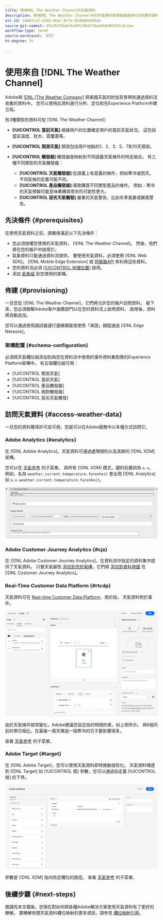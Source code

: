 ```yaml
---
title: 使用DNL The Weather Channel的天氣資料
description: 使用DNL The Weather Channel中的天氣資料來增強通過資料流收集的資料。
exl-id: 548dfca7-2548-46ac-9c7e-8190d64dd0a4
source-git-commit: 05a7b73da610a30119b4719ae6b6d85f93cdc2ae
workflow-type: tm+mt
source-wordcount: '672'
ht-degree: 3%

---
```


# 使用來自 [!DNL The Weather Channel]

Adobe與 [!DNL [The Weather Company]](https://www.ibm.com/weather) 把美國天氣的附加背景帶到通過資料流收集的資料中。 您可以使用此資料進行分析、定位和在Experience Platform中建立段。

有3種類型的資料可從 [!DNL The Weather Channel]:

* **[!UICONTROL 當前天氣]**:根據用戶的位置確定用戶的當前天氣狀況。 這包括當前溫度、枕木、雲覆蓋等。
* **[!UICONTROL 預測天氣]**:預測包括用戶地點的1、2、3、5、7和10天預測。
* **[!UICONTROL 觸發器]**:觸發器是映射到不同語義天氣條件的特定組合。 有三種不同類型的天氣觸發器：

   * **[!UICONTROL 天氣觸發器]**:在語義上有意義的條件，例如寒冷或雨天。 不同氣候的定義可能不同。
   * **[!UICONTROL 產品觸發器]**:導致購買不同類型產品的條件。 例如：寒冷的天氣預報可能意味著購買雨衣的可能性更大。
   * **[!UICONTROL 惡劣天氣觸發]**:嚴重的天氣警告，比如冬季風暴或颶風警告。

## 先決條件 {#prerequisites}

在使用天氣資料之前，請確保滿足以下先決條件：

* 您必須授權您使用的天氣資料， [!DNL The Weather Channel]。 然後，他們將在您的帳戶中啟用它。
* 氣象資料只能通過資料流提供。 要使用天氣資料，必須使用 [!DNL Web SDK]。 [!DNL Mobile Edge Extension] 或 [伺服器API](../../../server-api/overview.md) 來利用這些資料。
* 您的資料流必須 [[!UICONTROL 地理位置]](../configure.md#advanced-options) 啟用。
* 添加 [氣象組](#schema-configuration) 到您使用的架構。

## 佈建 {#provisioning}

一旦您從 [!DNL The Weather Channel]，它們將允許您的帳戶訪問資料。 接下來，您必須聯繫Adobe客戶服務部門以在您的資料流上啟用資料。 啟用後，資料將自動追加。

您可以通過使用調試器運行邊緣跟蹤或使用「保證」跟蹤通過 [!DNL Edge Network]。

### 架構配置 {#schema-configuration}

必須將天氣欄位組添加到與您在資料流中使用的事件資料集對應的Experience Platform架構中。 有五個欄位組可用：

* [!UICONTROL 預測天氣]
* [!UICONTROL 當前天氣]
* [!UICONTROL 產品觸發器]
* [!UICONTROL 相對觸發器]
* [!UICONTROL 惡劣天氣觸發]

## 訪問天氣資料 {#access-weather-data}

一旦您的資料獲得許可並可用，您就可以在Adobe服務中以多種方式訪問它。

### Adobe Analytics {#analytics}

在 [!DNL Adobe Analytics]，天氣資料可通過處理規則以及其餘的 [!DNL XDM] 架構。

您可以在 [天氣參考](weather-reference.md) 的子菜單。 與所有 [!DNL XDM] 模式，鍵的前置詞為 `a.x`。 例如，名為 `weather.current.temperature.farenheit` 會出現 [!DNL Analytics] 如 `a.x.weather.current.temperature.farenheit`。

![處理規則介面](../../assets/datastreams/data-enrichment/weather/processing-rules.png)

### Adobe Customer Journey Analytics {#cja}

在 [!DNL Adobe Customer Journey Analytics]，在資料流中指定的資料集中提供了天氣資料。 只要天氣屬性 [添加到您的架構](#prerequisites-prerequisites)，它們將 [添加到資料視圖](https://experienceleague.adobe.com/docs/analytics-platform/using/cja-dataviews/create-dataview.html) 在 [!DNL Customer Journey Analytics]。

### Real-Time Customer Data Platform {#rtcdp}

天氣資料可在 [Real-time Customer Data Platform](../../../rtcdp/overview.md)，用於段。 天氣資料附於事件。

![顯示天氣事件的段生成器](../../assets/datastreams/data-enrichment/weather/schema-builder.png)

由於天氣條件經常變化，Adobe建議您設定段的時間約束，如上例所示。 與6個月前的寒日相比，在最後一兩天裡過一個寒冷的日子要影響得多。

查看 [天氣參考](weather-reference.md) 的子菜單。

### Adobe Target {#target}

在 [!DNL Adobe Target]，您可以使用天氣資料即時推動個性化。 天氣資料傳遞到 [!DNL Target] 如 [!UICONTROL 框] 參數，您可以通過自定義 [!UICONTROL 框] 的下界。

![目標受眾構建器](../../assets/datastreams/data-enrichment/weather/target-audience-builder.png)

參數是 [!DNL XDM] 指向特定欄位的路徑。 查看 [天氣參考](weather-reference.md) 的子菜單。

## 後續步驟 {#next-steps}

閱讀完本文檔後，您現在對如何跨各種Adobe解決方案使用天氣資料有了更好的瞭解。 要瞭解有關天氣資料欄位映射的更多資訊，請參見 [欄位映射引用](weather-reference.md)。
